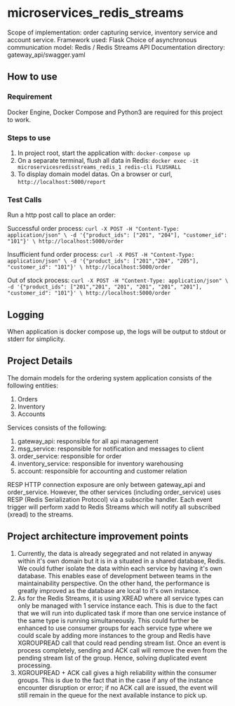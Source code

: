 # microservices_redis_streams
Scope of implementation: order capturing service, inventory service and account service.
Framework used: Flask
Choice of asynchronous communication model: Redis / Redis Streams
API Documentation directory: gateway_api/swagger.yaml

## How to use
### Requirement
Docker Engine, Docker Compose and Python3 are required for this project to work.
### Steps to use
1. In project root, start the application with:
``docker-compose up``
2. On a separate terminal, flush all data in Redis:
``docker exec -it microservicesredisstreams_redis_1 redis-cli FLUSHALL``
3. To display domain model datas. On a browser or curl, 
``http://localhost:5000/report``

### Test Calls
Run a http post call to place an order:

Successful order process:
``curl -X POST -H "Content-Type: application/json" \
    -d '{"product_ids": ["201", "204"], "customer_id": "101"}' \
    http://localhost:5000/order
	``

Insufficient fund order process:
``curl -X POST -H "Content-Type: application/json" \
    -d '{"product_ids": ["201","204", "205"], "customer_id": "101"}' \
    http://localhost:5000/order
	``

Out of stock process:
``curl -X POST -H "Content-Type: application/json" \
    -d '{"product_ids": ["201","201", "201", "201", "201", "201"], "customer_id": "101"}' \
    http://localhost:5000/order
	``

## Logging
When application is docker compose up, the logs will be output to stdout or stderr for simplicity.

## Project Details
The domain models for the ordering system application consists of the following entities:

1. Orders
2. Inventory
3. Accounts

Services consists of the following:

1. gateway_api: responsible for all api management
2. msg_service: responsible for notification and messages to client
3. order_service: responsible for order
4. inventory_service: responsible for inventory warehousing
5. account: responsible for accounting and customer relation

RESP HTTP connection exposure are only between gateway_api and order_service. However, the other services (including order_service) uses RESP (Redis Serialization Protocol) via a subscribe handler.
Each event trigger will perform xadd to Redis Streams which will notify all subscribed (xread) to the streams.


## Project architecture improvement points
1. Currently, the data is already segegrated and not related in anyway within it's own domain but it is in a situated in a shared database, Redis. We could futher isolate the data within each service by having it's own database. This enables ease of development between teams in the maintainability perspective. On the other hand, the performance is greatly improved as the database are local to it's own instance.
2. As for the Redis Streams, it is using XREAD where all service types can only be managed with 1 service instance each. This is due to the fact that we will run into duplicated task if more than one service instance of the same type is running simultaneously. This could further be enhanced to use consumer groups for each service type where we could scale by adding more instances to the group and Redis have XGROUPREAD call that could read pending stream list. Once an event is process completely, sending and ACK call will remove the even from the pending stream list of the group. Hence, solving duplicated event processing.
3. XGROUPREAD + ACK call gives a high reliability within the consumer groups. This is due to the fact that in the case if any of the instance encounter disruption or error; if no ACK call are issued, the event will still remain in the queue for the next available instance to pick up.
